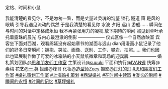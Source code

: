 定格、时间和小鼠

我能清楚的看见你，不是匆匆一瞥，而是丈量过灵魂的沟壑 锁孔  隧道  窗  是风的眼睛 引导我遇见流动的偶然 于是我清楚的看见你 水波 夕阳 远山 游船…… 瞬间在与时间的对话中定格成永恒 我不再紧张用力的凝视 放下期待的瞬间 照见到草叶承托着露珠的晨光 与内心最澄澈的倒影 —————— 仪式区像一个自然放映室 宾客坐下面对西湖，观看绵延没有起始章节的湖面与远山 dian用漫画小鼠记录了他们的好多日常瞬间：拥抱、哭泣、画像、送别、工作、攀岩、拍照…… 我们也因此也延展制作做了可爱的冰箱贴的小天鼠纸微章和现场的迎宾牌 —————— 婚礼策划团队[@思和朋友们工作室](https://www.xiaohongshu.com/user/profile/6159cc200000000002025934?xsec_token=ABzXH1aenjkFROaXN8jTQFNbEQkEzCipqIHc2ixdz5xLQ%3D&xsec_source=pc_note) 主策设计[@suuuki](https://www.xiaohongshu.com/user/profile/5e2ea8a200000000010041d8?xsec_token=ABfTc5K32vg16-NAC7ZhBQHqEzxG7zNbEZm273gwM0MEI%3D&xsec_source=pc_note) 平面和执行[@IVAN锂](https://www.xiaohongshu.com/user/profile/5deb20fe00000000010008a3?xsec_token=ABsUBvUhlvFNgVoZtHT6Nik4kBU8c7kCTmheNZsWlDfB0%3D&xsec_source=pc_note) 统筹@素梅 花艺[@一 荨](https://www.xiaohongshu.com/user/profile/5992966f82ec394d71d35ccb?xsec_token=ABYFGxtBwAFr74vPJLcYrxsNedWPlm0LN88AMOpTiwZRM%3D&xsec_source=pc_note) 搭建@烽哥 化妆[@造型师Zoey](https://www.xiaohongshu.com/user/profile/5b21d715e8ac2b39aea6ca75?xsec_token=ABO73_4KAwOx59ElapCrzM5kgOaeNWjthcGE6DqKAw7-Q%3D&xsec_source=pc_note) 摄影[@灯灯的灯](https://www.xiaohongshu.com/user/profile/6298373a0000000021024ecc?xsec_token=ABSWXpmuntMZ_KJRYK1VESoQeGyMPX7x8gaAWPDDgP708%3D&xsec_source=pc_note) [#思和朋友们工作室](https://www.xiaohongshu.com/search_result?keyword=%E6%80%9D%E5%92%8C%E6%9C%8B%E5%8F%8B%E4%BB%AC%E5%B7%A5%E4%BD%9C%E5%AE%A4&type=54&source=web_note_detail_r10) [#婚礼策划工作室](https://www.xiaohongshu.com/search_result?keyword=%E5%A9%9A%E7%A4%BC%E7%AD%96%E5%88%92%E5%B7%A5%E4%BD%9C%E5%AE%A4&type=54&source=web_note_detail_r10) [#上海婚礼策划](https://www.xiaohongshu.com/search_result?keyword=%E4%B8%8A%E6%B5%B7%E5%A9%9A%E7%A4%BC%E7%AD%96%E5%88%92&type=54&source=web_note_detail_r10) [#西湖婚礼](https://www.xiaohongshu.com/search_result?keyword=%E8%A5%BF%E6%B9%96%E5%A9%9A%E7%A4%BC&type=54&source=web_note_detail_r10) [#在时间中读取](https://www.xiaohongshu.com/search_result?keyword=%E5%9C%A8%E6%97%B6%E9%97%B4%E4%B8%AD%E8%AF%BB%E5%8F%96&type=54&source=web_note_detail_r10) [#漫长的瞬间](https://www.xiaohongshu.com/search_result?keyword=%E6%BC%AB%E9%95%BF%E7%9A%84%E7%9E%AC%E9%97%B4&type=54&source=web_note_detail_r10) [#瞬间的永恒](https://www.xiaohongshu.com/search_result?keyword=%E7%9E%AC%E9%97%B4%E7%9A%84%E6%B0%B8%E6%81%92&type=54&source=web_note_detail_r10) [#时间的记忆](https://www.xiaohongshu.com/search_result?keyword=%E6%97%B6%E9%97%B4%E7%9A%84%E8%AE%B0%E5%BF%86&type=54&source=web_note_detail_r10) [#草坪婚礼](https://www.xiaohongshu.com/search_result?keyword=%E8%8D%89%E5%9D%AA%E5%A9%9A%E7%A4%BC&type=54&source=web_note_detail_r10)